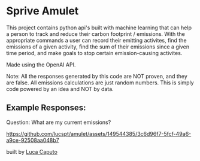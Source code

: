 # Sprive Amulet

This project contains python api's built with machine learning that can help a person to track and reduce their carbon footprint / emissions. 
With the appropriate commands a user can record their emitting activites, find the emissions of a given activity, find the sum 
of their emissions since a given time period, and make goals to stop certain emission-causing activites. 

Made using the OpenAI API.

Note: All the responses generated by this code are NOT proven, and they are false. All emissions calculations are just random numbers. This is simply code powered by an idea and NOT by data. 

## Example Responses:

Question: What are my current emissions?

https://github.com/lucspt/amulet/assets/149544385/3c6d96f7-5fcf-49a6-a9ce-92508aa048b7

built by [Luca Caputo](https://github.com/lucspt)
